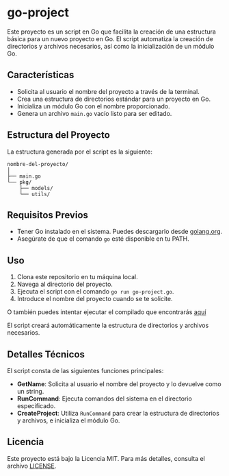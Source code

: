 # go-project

Este proyecto es un script en Go que facilita la creación de una estructura básica para un nuevo proyecto en Go. El script automatiza la creación de directorios y archivos necesarios, así como la inicialización de un módulo Go.

## Características

- Solicita al usuario el nombre del proyecto a través de la terminal.
- Crea una estructura de directorios estándar para un proyecto en Go.
- Inicializa un módulo Go con el nombre proporcionado.
- Genera un archivo `main.go` vacío listo para ser editado.

## Estructura del Proyecto

La estructura generada por el script es la siguiente:

```
nombre-del-proyecto/
│
├── main.go
└── pkg/
    ├── models/
    └── utils/
```

## Requisitos Previos

- Tener Go instalado en el sistema. Puedes descargarlo desde [golang.org](https://golang.org/dl/).
- Asegúrate de que el comando `go` esté disponible en tu PATH.

## Uso

1. Clona este repositorio en tu máquina local.
2. Navega al directorio del proyecto.
3. Ejecuta el script con el comando `go run go-project.go`.
4. Introduce el nombre del proyecto cuando se te solicite.

O también puedes intentar ejecutar el compilado que encontrarás [aquí](https://github.com/IamRodion/go-project/releases)

El script creará automáticamente la estructura de directorios y archivos necesarios.

## Detalles Técnicos

El script consta de las siguientes funciones principales:

- **GetName**: Solicita al usuario el nombre del proyecto y lo devuelve como un string.
- **RunCommand**: Ejecuta comandos del sistema en el directorio especificado.
- **CreateProject**: Utiliza `RunCommand` para crear la estructura de directorios y archivos, e inicializa el módulo Go.

## Licencia

Este proyecto está bajo la Licencia MIT. Para más detalles, consulta el archivo [LICENSE](https://github.com/IamRodion/go-project?tab=MIT-1-ov-file).

